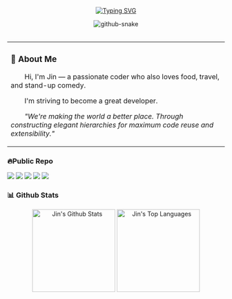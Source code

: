 <div align="center">

  <!-- dynamic typing effect -->
  
  [![Typing SVG](https://readme-typing-svg.demolab.com?font=Fira+Code&pause=1000&width=435&lines=Hi+there+%F0%9F%91%8B+I+am+Jin+;Welcome+to+my+Github!&center=true&size=27)](https://git.io/typing-svg)

  <!-- Snake Code Contribution Map  -->
  <picture>
    <source media="(prefers-color-scheme: dark)" srcset="https://cdn.jsdelivr.net/gh/Remi12138/Remi12138/profile-snake-contrib/github-contribution-grid-snake-dark.svg" />
    <source media="(prefers-color-scheme: light)" srcset="https://cdn.jsdelivr.net/gh/Remi12138/Remi12138/profile-snake-contrib/github-contribution-grid-snake.svg" />
    <img alt="github-snake" src="https://cdn.jsdelivr.net/gh/Remi12138/Remi12138/profile-snake-contrib/github-contribution-grid-snake-dark.svg" />
  </picture>

</div>
<div>&nbsp;</div>
<table>
  
<tr><td>

### 🤺 About Me

<p style="text-indent: 2em;">Hi, I'm Jin — a passionate coder who also loves food, travel, and stand-up comedy.</p>
<p style="text-indent: 2em;">I'm striving to become a great developer.</p>
<p style="text-indent: 2em;"><em>"We're making the world a better place. Through constructing elegant hierarchies for maximum code reuse and extensibility."</em></p>

</td></tr>
</table>

### 🔥Public Repo

[![](https://github-readme-stats.vercel.app/api/pin/?username=Remi12138&repo=PixHive&cache_seconds=60)](https://github.com/Remi12138/PixHive)
[![](https://github-readme-stats.vercel.app/api/pin/?username=Remi12138&repo=Foodies&cache_seconds=60)](https://github.com/Remi12138/Foodies)
[![](https://github-readme-stats.vercel.app/api/pin/?username=Remi12138&repo=SignFlow_hackathon2025&cache_seconds=60)](https://github.com/Remi12138/SignFlow_hackathon2025)
[![](https://github-readme-stats.vercel.app/api/pin/?username=Remi12138&repo=AirSense&cache_seconds=60)](https://github.com/Remi12138/AirSense)
[![](https://github-readme-stats.vercel.app/api/pin/?username=Remi12138&repo=Mini_Amazon&cache_seconds=60)](https://github.com/Remi12138/Mini_Amazon)

### 📊 Github Stats

<p align="center">
  <img alt="Jin's Github Stats" src="https://github-readme-stats.vercel.app/api?username=Remi12138&show_icons=true&count_private=true&theme=tokyonight&hide_border=true&hide=contribs" height="192px"/>
  <img alt="Jin's Top Languages" src="https://github-readme-stats.vercel.app/api/top-langs/?username=Remi12138&langs_count=8&layout=compact&theme=tokyonight&hide_border=true&width=650" height="192px"/>
</p>

